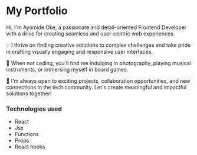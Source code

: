 # My Portfolio

Hi, I'm Ayomide Oke, a passionate and detail-oriented Frontend Developer with a drive for creating seamless and user-centric web experiences.

💡 I thrive on finding creative solutions to complex challenges and take pride in crafting visually engaging and responsive user interfaces.

🌱 When not coding, you'll find me indulging in photography, playing musical instruments, or immersing myself in board games.

🤝 I'm always open to exciting projects, collaboration opportunities, and new connections in the tech community. Let's create meaningful and impactful solutions together!

### Technologies used
- React
- Jsx 
- Functions
- Props
- React hooks

